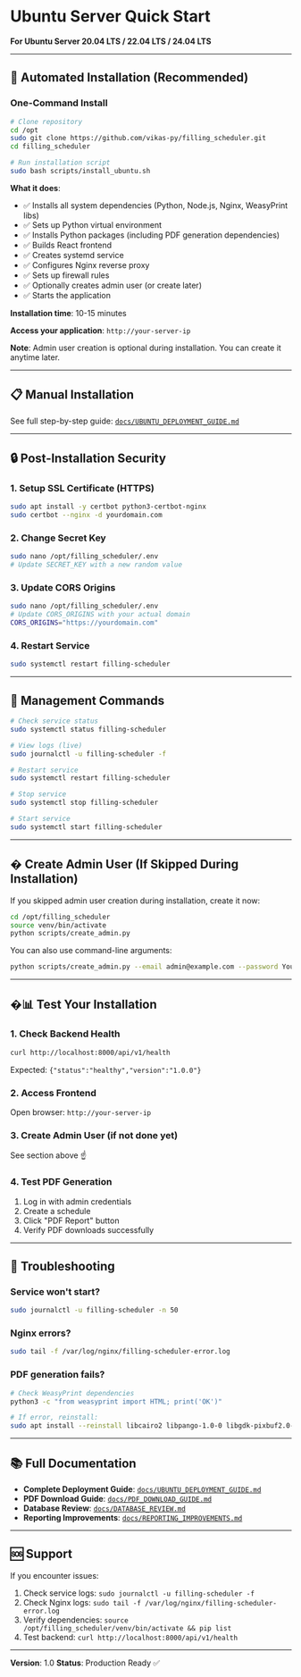 # Ubuntu Server Quick Start

**For Ubuntu Server 20.04 LTS / 22.04 LTS / 24.04 LTS**

---

## 🚀 Automated Installation (Recommended)

### One-Command Install

```bash
# Clone repository
cd /opt
sudo git clone https://github.com/vikas-py/filling_scheduler.git
cd filling_scheduler

# Run installation script
sudo bash scripts/install_ubuntu.sh
```

**What it does**:
- ✅ Installs all system dependencies (Python, Node.js, Nginx, WeasyPrint libs)
- ✅ Sets up Python virtual environment
- ✅ Installs Python packages (including PDF generation dependencies)
- ✅ Builds React frontend
- ✅ Creates systemd service
- ✅ Configures Nginx reverse proxy
- ✅ Sets up firewall rules
- ✅ Optionally creates admin user (or create later)
- ✅ Starts the application

**Installation time**: 10-15 minutes

**Access your application**: `http://your-server-ip`

**Note**: Admin user creation is optional during installation. You can create it anytime later.

---

## 📋 Manual Installation

See full step-by-step guide: [`docs/UBUNTU_DEPLOYMENT_GUIDE.md`](./UBUNTU_DEPLOYMENT_GUIDE.md)

---

## 🔒 Post-Installation Security

### 1. Setup SSL Certificate (HTTPS)
```bash
sudo apt install -y certbot python3-certbot-nginx
sudo certbot --nginx -d yourdomain.com
```

### 2. Change Secret Key
```bash
sudo nano /opt/filling_scheduler/.env
# Update SECRET_KEY with a new random value
```

### 3. Update CORS Origins
```bash
sudo nano /opt/filling_scheduler/.env
# Update CORS_ORIGINS with your actual domain
CORS_ORIGINS="https://yourdomain.com"
```

### 4. Restart Service
```bash
sudo systemctl restart filling-scheduler
```

---

## 🔧 Management Commands

```bash
# Check service status
sudo systemctl status filling-scheduler

# View logs (live)
sudo journalctl -u filling-scheduler -f

# Restart service
sudo systemctl restart filling-scheduler

# Stop service
sudo systemctl stop filling-scheduler

# Start service
sudo systemctl start filling-scheduler
```

---

## � Create Admin User (If Skipped During Installation)

If you skipped admin user creation during installation, create it now:

```bash
cd /opt/filling_scheduler
source venv/bin/activate
python scripts/create_admin.py
```

You can also use command-line arguments:
```bash
python scripts/create_admin.py --email admin@example.com --password YourSecurePassword
```

---

## �📊 Test Your Installation

### 1. Check Backend Health
```bash
curl http://localhost:8000/api/v1/health
```

Expected: `{"status":"healthy","version":"1.0.0"}`

### 2. Access Frontend
Open browser: `http://your-server-ip`

### 3. Create Admin User (if not done yet)
See section above ☝️

### 4. Test PDF Generation
1. Log in with admin credentials
2. Create a schedule
3. Click "PDF Report" button
4. Verify PDF downloads successfully

---

## 🐛 Troubleshooting

### Service won't start?
```bash
sudo journalctl -u filling-scheduler -n 50
```

### Nginx errors?
```bash
sudo tail -f /var/log/nginx/filling-scheduler-error.log
```

### PDF generation fails?
```bash
# Check WeasyPrint dependencies
python3 -c "from weasyprint import HTML; print('OK')"

# If error, reinstall:
sudo apt install --reinstall libcairo2 libpango-1.0-0 libgdk-pixbuf2.0-0
```

---

## 📚 Full Documentation

- **Complete Deployment Guide**: [`docs/UBUNTU_DEPLOYMENT_GUIDE.md`](./UBUNTU_DEPLOYMENT_GUIDE.md)
- **PDF Download Guide**: [`docs/PDF_DOWNLOAD_GUIDE.md`](./PDF_DOWNLOAD_GUIDE.md)
- **Database Review**: [`docs/DATABASE_REVIEW.md`](./DATABASE_REVIEW.md)
- **Reporting Improvements**: [`docs/REPORTING_IMPROVEMENTS.md`](./REPORTING_IMPROVEMENTS.md)

---

## 🆘 Support

If you encounter issues:

1. Check service logs: `sudo journalctl -u filling-scheduler -f`
2. Check Nginx logs: `sudo tail -f /var/log/nginx/filling-scheduler-error.log`
3. Verify dependencies: `source /opt/filling_scheduler/venv/bin/activate && pip list`
4. Test backend: `curl http://localhost:8000/api/v1/health`

---

**Version**: 1.0
**Status**: Production Ready ✅
